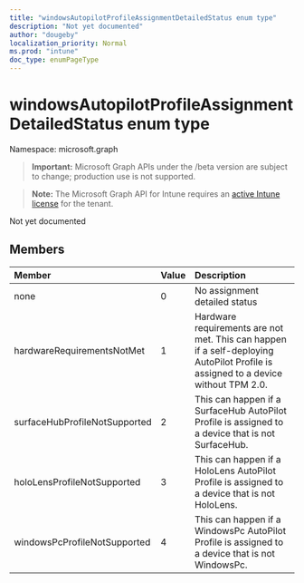 ```yaml
---
title: "windowsAutopilotProfileAssignmentDetailedStatus enum type"
description: "Not yet documented"
author: "dougeby"
localization_priority: Normal
ms.prod: "intune"
doc_type: enumPageType
---
```


# windowsAutopilotProfileAssignmentDetailedStatus enum type

Namespace: microsoft.graph

> **Important:** Microsoft Graph APIs under the /beta version are subject to change; production use is not supported.

> **Note:** The Microsoft Graph API for Intune requires an [active Intune license](https://go.microsoft.com/fwlink/?linkid=839381) for the tenant.

Not yet documented

## Members
|Member|Value|Description|
|:---|:---|:---|
|none|0|No assignment detailed status|
|hardwareRequirementsNotMet|1|Hardware requirements are not met. This can happen if a self-deploying AutoPilot Profile is assigned to a device without TPM 2.0.|
|surfaceHubProfileNotSupported|2|This can happen if a SurfaceHub AutoPilot Profile is assigned to a device that is not SurfaceHub.|
|holoLensProfileNotSupported|3|This can happen if a HoloLens AutoPilot Profile is assigned to a device that is not HoloLens.|
|windowsPcProfileNotSupported|4|This can happen if a WindowsPc AutoPilot Profile is assigned to a device that is not WindowsPc.|






